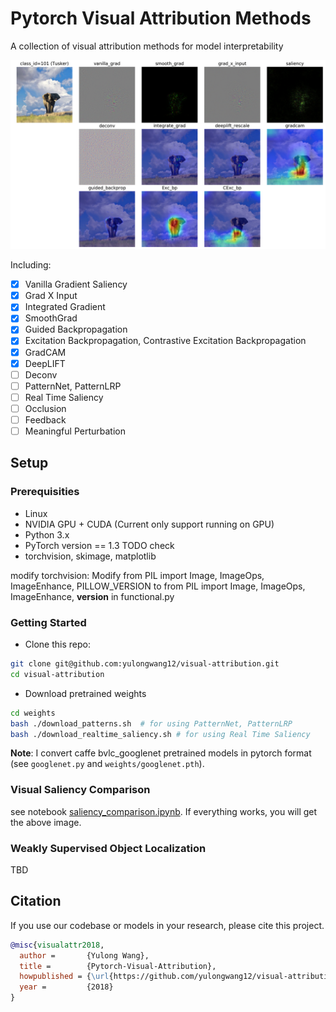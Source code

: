 # Pytorch Visual Attribution Methods

A collection of visual attribution methods for model interpretability

![](./images/tusker_saliency.png)

Including:
- [x] Vanilla Gradient Saliency
- [x] Grad X Input
- [x] Integrated Gradient
- [x] SmoothGrad
- [x] Guided Backpropagation
- [x] Excitation Backpropagation, Contrastive Excitation Backpropagation
- [x] GradCAM
- [x] DeepLIFT
- [ ] Deconv
- [ ] PatternNet, PatternLRP
- [ ] Real Time Saliency
- [ ] Occlusion
- [ ] Feedback
- [ ] Meaningful Perturbation

## Setup

### Prerequisities
- Linux
- NVIDIA GPU + CUDA (Current only support running on GPU)
- Python 3.x
- PyTorch version == 1.3 TODO check
- torchvision, skimage, matplotlib

modify torchvision:
Modify from PIL import Image, ImageOps, ImageEnhance, PILLOW_VERSION to from PIL import Image, ImageOps, ImageEnhance, __version__ in functional.py

### Getting Started
- Clone this repo:
```bash
git clone git@github.com:yulongwang12/visual-attribution.git
cd visual-attribution
```
- Download pretrained weights
```bash
cd weights
bash ./download_patterns.sh  # for using PatternNet, PatternLRP
bash ./download_realtime_saliency.sh # for using Real Time Saliency
```
**Note**: I convert caffe bvlc_googlenet pretrained models in pytorch format (see `googlenet.py` and `weights/googlenet.pth`). 

### Visual Saliency Comparison
see notebook [saliency_comparison.ipynb](./notebooks/saliency_comparison.ipynb). If everything works, you will get the above image.

### Weakly Supervised Object Localization
TBD

## Citation
If you use our codebase or models in your research, please cite this project.
```bibtex
@misc{visualattr2018,
  author =       {Yulong Wang},
  title =        {Pytorch-Visual-Attribution},
  howpublished = {\url{https://github.com/yulongwang12/visual-attribution}},
  year =         {2018}
}
```
